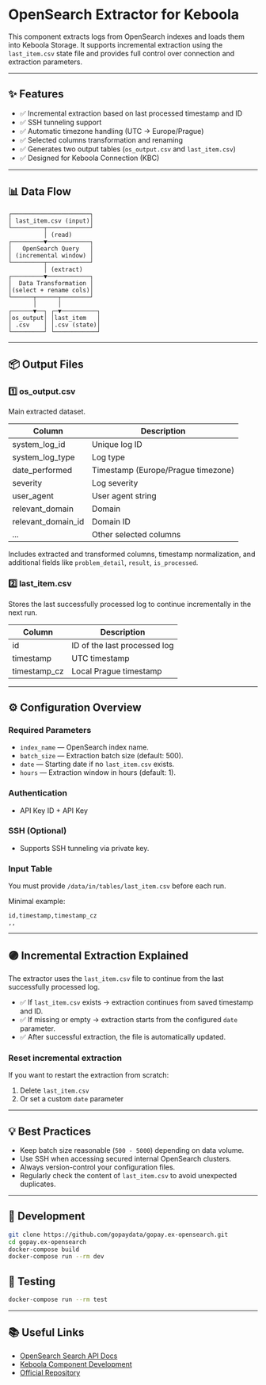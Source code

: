 
# OpenSearch Extractor for Keboola

This component extracts logs from OpenSearch indexes and loads them into Keboola Storage. It supports incremental extraction using the `last_item.csv` state file and provides full control over connection and extraction parameters.

---

## ✨ Features

- ✅ Incremental extraction based on last processed timestamp and ID
- ✅ SSH tunneling support
- ✅ Automatic timezone handling (UTC → Europe/Prague)
- ✅ Selected columns transformation and renaming
- ✅ Generates two output tables (`os_output.csv` and `last_item.csv`)
- ✅ Designed for Keboola Connection (KBC)

---

## 📊 Data Flow

```text
┌──────────────────────┐
│ last_item.csv (input)│
└─────────┬────────────┘
          │ (read)
┌─────────▼────────────┐
│   OpenSearch Query   │
│ (incremental window) │
└─────────┬────────────┘
          │ (extract)
┌─────────▼────────────┐
│  Data Transformation │
│(select + rename cols)│
└──────┬──────┬────────┘
       │      │
┌──────▼──┐ ┌─▼──────────┐
│os_output│ │last_item   │
│ .csv    │ │.csv (state)│
└─────────┘ └────────────┘
```

---

## 📦 Output Files

### 1️⃣ os_output.csv

Main extracted dataset.

| Column | Description |
|--------|-------------|
| system_log_id | Unique log ID |
| system_log_type | Log type |
| date_performed | Timestamp (Europe/Prague timezone) |
| severity | Log severity |
| user_agent | User agent string |
| relevant_domain | Domain |
| relevant_domain_id | Domain ID |
| ... | Other selected columns |

Includes extracted and transformed columns, timestamp normalization, and additional fields like `problem_detail`, `result`, `is_processed`.

### 2️⃣ last_item.csv

Stores the last successfully processed log to continue incrementally in the next run.

| Column | Description |
|--------|-------------|
| id | ID of the last processed log |
| timestamp | UTC timestamp |
| timestamp_cz | Local Prague timestamp |

---

## ⚙️ Configuration Overview

### Required Parameters
- `index_name` — OpenSearch index name.
- `batch_size` — Extraction batch size (default: 500).
- `date` — Starting date if no `last_item.csv` exists.
- `hours` — Extraction window in hours (default: 1).

### Authentication
- API Key ID + API Key

### SSH (Optional)
- Supports SSH tunneling via private key.

### Input Table
You must provide `/data/in/tables/last_item.csv` before each run.

Minimal example:

```csv
id,timestamp,timestamp_cz
,,
```

---

## 🟣 Incremental Extraction Explained

The extractor uses the `last_item.csv` file to continue from the last successfully processed log.

- ✅ If `last_item.csv` exists → extraction continues from saved timestamp and ID.
- ✅ If missing or empty → extraction starts from the configured `date` parameter.
- ✅ After successful extraction, the file is automatically updated.

### Reset incremental extraction
If you want to restart the extraction from scratch:
1. Delete `last_item.csv`
2. Or set a custom `date` parameter

---

## 💡 Best Practices

- Keep batch size reasonable (`500 - 5000`) depending on data volume.
- Use SSH when accessing secured internal OpenSearch clusters.
- Always version-control your configuration files.
- Regularly check the content of `last_item.csv` to avoid unexpected duplicates.

---

## 🐳 Development

```bash
git clone https://github.com/gopaydata/gopay.ex-opensearch.git
cd gopay.ex-opensearch
docker-compose build
docker-compose run --rm dev
```

## 🧪 Testing

```bash
docker-compose run --rm test
```

---

## 📚 Useful Links

- [OpenSearch Search API Docs](https://opensearch.org/docs/latest/api-reference/search/)
- [Keboola Component Development](https://components.keboola.com/~/components/gopay.ex-opensearch)
- [Official Repository](https://github.com/gopaydata/gopay.ex-opensearch)
